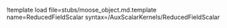!template load file=stubs/moose_object.md.template name=ReducedFieldScalar syntax=/AuxScalarKernels/ReducedFieldScalar